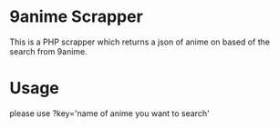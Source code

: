 # 9anime Scrapper
This is a PHP scrapper which returns a json of anime on based of the search from 9anime.
# Usage
please use ?key='name of anime you want to search'
